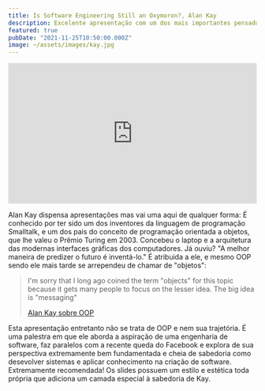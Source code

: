 ```yaml
---
title: Is Software Engineering Still an Oxymoron?, Alan Kay
description: Excelente apresentação com um dos mais importantes pensadores da computação
featured: true
pubDate: "2021-11-25T10:50:00.000Z"
image: ~/assets/images/kay.jpg
---
```


<style>.embed-container { position: relative; padding-bottom: 56.25%; height: 0; overflow: hidden; max-width: 100%; } .embed-container iframe, .embed-container object, .embed-container embed { position: absolute; top: 0; left: 0; width: 100%; height: 100%; }</style><div class='embed-container'>
<iframe title="YouTube" width="560" height="315" src="https://www.youtube.com/embed/D43PlUr1x_E" frameBorder="0" allow="accelerometer; autoplay; clipboard-write; encrypted-media; gyroscope; picture-in-picture" allowfullscreen></iframe>
</div>

Alan Kay dispensa apresentações mas vai uma aqui de qualquer forma: É conhecido por ter sido um dos inventores da linguagem de programação Smalltalk, e um dos pais do conceito de programação orientada a objetos, que lhe valeu o Prêmio Turing em 2003. Concebeu o laptop e a arquitetura das modernas interfaces gráficas dos computadores. Já ouviu? "A melhor maneira de predizer o futuro é inventá-lo." É atribuida a ele, e mesmo OOP sendo ele mais tarde se arrependeu de chamar de "objetos":

> I'm sorry that I long ago coined the term "objects" for this topic because it gets many people to focus on the lesser idea. The big idea is "messaging"
> <footer><a href="http://lists.squeakfoundation.org/pipermail/squeak-dev/1998-October/017019.html" title="OOP">Alan Kay sobre OOP</a></footer>

Esta apresentação entretanto não se trata de OOP e nem sua trajetória. É uma palestra em que ele aborda a aspiração de uma engenharia de software, faz paralelos com a recente queda do Facebook e explora de sua perspectiva extremamente bem fundamentada e cheia de sabedoria como desevolver sistemas e aplicar conhecimento na criação de software. Extremamente recomendada! Os slides possuem um estilo e estética toda própria que adiciona um camada especial à sabedoria de Kay.